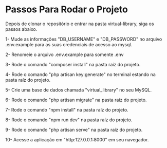 # Passos Para Rodar o Projeto

  Depois de clonar o repositório e entrar na pasta virtual-library, siga os passos abaixo.

1- Mude as informações "DB_USERNAME" e "DB_PASSWORD" no arquivo .env.example para as suas credenciais de acesso ao mysql.

2- Renomeie o arquivo .env.example para somente .env

3- Rode o comando "composer install" na pasta raíz do projeto.

4- Rode o comando "php artisan key:generate" no terminal estando na pasta raíz do projeto.

5- Crie uma base de dados chamada "virtual_library" no seu MySQL.

6- Rode o comando "php artisan migrate" na pasta raíz do projeto.

7- Rode o comando "npm install" na pasta raíz do projeto.

8- Rode o comando "npm run dev" na pasta raíz do projeto.

9- Rode o comando "php artisan serve" na pasta raíz do projeto.

10- Acesse a aplicação em "http:127.0.0.1:8000" em seu navegador.
